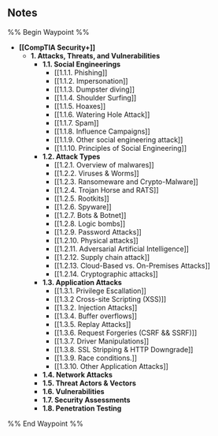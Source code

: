 ## Notes

%% Begin Waypoint %%
- **[[CompTIA Security+]]**
	- **1. Attacks, Threats, and Vulnerabilities**
		- **1.1. Social Engineerings**
			- [[1.1.1. Phishing]]
			- [[1.1.2. Impersonation]]
			- [[1.1.3. Dumpster diving]]
			- [[1.1.4. Shoulder Surfing]]
			- [[1.1.5. Hoaxes]]
			- [[1.1.6. Watering Hole Attack]]
			- [[1.1.7. Spam]]
			- [[1.1.8. Influence Campaigns]]
			- [[1.1.9. Other social engineering attack]]
			- [[1.1.10. Principles of Social Engineering]]
		- **1.2. Attack Types**
			- [[1.2.1. Overview of malwares]]
			- [[1.2.2. Viruses & Worms]]
			- [[1.2.3. Ransomeware and Crypto-Malware]]
			- [[1.2.4. Trojan Horse and RATS]]
			- [[1.2.5. Rootkits]]
			- [[1.2.6. Spyware]]
			- [[1.2.7. Bots & Botnet]]
			- [[1.2.8. Logic bombs]]
			- [[1.2.9. Password Attacks]]
			- [[1.2.10. Physical attacks]]
			- [[1.2.11. Adversarial Artificial Intelligence]]
			- [[1.2.12. Supply chain attack]]
			- [[1.2.13. Cloud-Based vs. On-Premises Attacks]]
			- [[1.2.14. Cryptographic attacks]]
		- **1.3. Application Attacks**
			- [[1.3.1. Privilege Escallation]]
			- [[1.3.2 Cross-site Scripting (XSS)]]
			- [[1.3.2. Injection Attacks]]
			- [[1.3.4. Buffer overflows]]
			- [[1.3.5. Replay Attacks]]
			- [[1.3.6. Request Forgeries (CSRF && SSRF)]]
			- [[1.3.7. Driver Manipulations]]
			- [[1.3.8. SSL Stripping  & HTTP Downgrade]]
			- [[1.3.9. Race conditions.]]
			- [[1.3.10. Other Application Attacks]]
		- **1.4. Network Attacks**
		- **1.5. Threat Actors & Vectors**
		- **1.6. Vulnerabilities**
		- **1.7. Security Assessments**
		- **1.8. Penetration Testing**

%% End Waypoint %%
